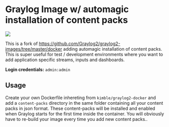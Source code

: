 Graylog Image w/ automagic installation of content packs
========================================================

[![](https://badge.imagelayers.io/kimble/graylog2-docker:latest.svg)](https://imagelayers.io/?images=kimble/graylog2-docker:latest 'Get your own badge on imagelayers.io')

This is a fork of https://github.com/Graylog2/graylog2-images/tree/master/docker adding 
automagic installation of content packs. This is super useful for test / development environments where
you want to add application specific streams, inputs and dashboards. 

**Login credentials:** `admin:admin`


Usage
-----
Create your own Dockerfile inhereting from `kimble/graylog2-docker` and add a `content-packs` directory
in the same folder containing all your content packs in json format. These content-packs will be installed 
and enabled when Graylog starts for the first time inside the container. You will obviously have to re-build 
your image every time you add new content packs.. 
